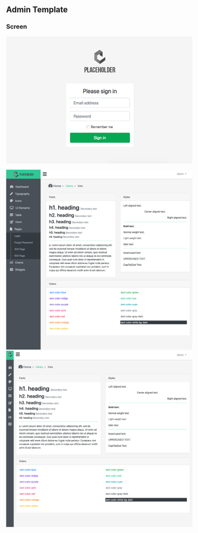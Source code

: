 ## Admin Template

### Screen

![Login](./assets/screen/login.png)

![Dashboard](./assets/screen/dashboard.png)
![Dashboard](./assets/screen/dashboard-small.png)